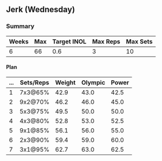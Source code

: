## Jerk (Wednesday)

### Summary

Weeks | Max | Target INOL | Max Reps | Max Sets
--- | --- | --- | --- | ---
6 | 66 | 0.6 | 3 | 10

#### Plan

 ... | Sets/Reps | Weight | Olympic | Power
--- | --- | --- | --- | ---
1 | 7x3@65% | 42.9 | 43.0 | 42.5
2 | 9x2@70% | 46.2 | 46.0 | 45.0
3 | 5x3@75% | 49.5 | 50.0 | 50.0
4 | 4x3@80% | 52.8 | 53.0 | 52.5
5 | 9x1@85% | 56.1 | 56.0 | 55.0
6 | 2x3@90% | 59.4 | 59.0 | 60.0
7 | 3x1@95% | 62.7 | 63.0 | 62.5


